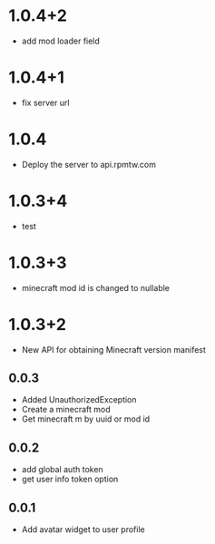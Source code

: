 # 1.0.4+2
- add mod loader field
# 1.0.4+1
- fix server url
# 1.0.4

- Deploy the server to api.rpmtw.com
# 1.0.3+4
- test
# 1.0.3+3
- minecraft mod id is changed to nullable
# 1.0.3+2

- New API for obtaining Minecraft version manifest

## 0.0.3

- Added UnauthorizedException 
- Create a minecraft mod
- Get minecraft m by uuid or mod id

## 0.0.2

- add global auth token
- get user info token option

## 0.0.1

- Add avatar widget to user profile
